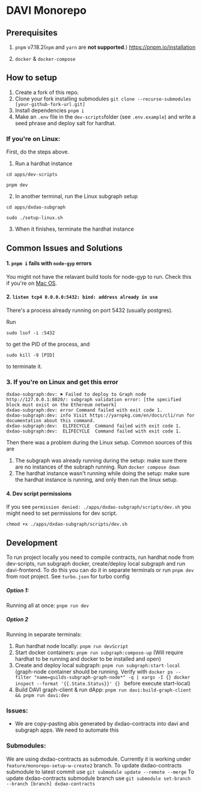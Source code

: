 # DAVI Monorepo

## Prerequisites

1. `pnpm` v7.18.2(`npm` and `yarn` are **not supported**.)
https://pnpm.io/installation

2. `docker` & `docker-compose`

## How to setup

1. Create a fork of this repo.
2. Clone your fork installing submodules `git clone --recurse-submodules [your-github-fork-url.git]`
3. Install dependencies `pnpm i`
4. Make an `.env` file in the `dev-scripts`folder (see `.env.example`) and write a seed phrase and deploy salt for hardhat.

### If you're on Linux:

First, do the steps above.

1. Run a hardhat instance

```
cd apps/dev-scripts

pnpm dev
```

2. In another terminal, run the Linux subgraph setup

```
cd apps/dxdao-subgraph

sudo ./setup-linux.sh
```

3. When it finishes, terminate the hardhat instance

## Common Issues and Solutions

#### 1. `pnpm i` fails with `node-gyp` errors

You might not have the relavant build tools for node-gyp to run. Check this if you're on [Mac OS](https://github.com/nodejs/node-gyp/blob/HEAD/macOS_Catalina.md#The-acid-test).

#### 2. `listen tcp4 0.0.0.0:5432: bind: address already in use`

There's a process already running on port 5432 (usually postgres).

Run

```
sudo lsof -i :5432
```

to get the PID of the process, and

```
sudo kill -9 [PID]
```

to terminate it.

### 3. If you're on Linux and get this error

```
dxdao-subgraph:dev: ✖ Failed to deploy to Graph node http://127.0.0.1:8020/: subgraph validation error: [the specified block must exist on the Ethereum network]
dxdao-subgraph:dev: error Command failed with exit code 1.
dxdao-subgraph:dev: info Visit https://yarnpkg.com/en/docs/cli/run for documentation about this command.
dxdao-subgraph:dev:  ELIFECYCLE  Command failed with exit code 1.
dxdao-subgraph:dev:  ELIFECYCLE  Command failed with exit code 1.
```

Then there was a problem during the Linux setup. Common sources of this are

1. The subgraph was already running during the setup: make sure there are no instances of the subraph running. Run `docker compose down`
2. The hardhat instance wasn't running while doing the setup: make sure the hardhat instance is running, and only then run the linux setup.



#### 4. Dev script permissions
If you see `permission denied: ./apps/dxdao-subgraph/scripts/dev.sh` you might need to set permissions for dev script.  
```
chmod +x ./apps/dxdao-subgraph/scripts/dev.sh
```

## Development

To run project locally you need to compile contracts, run hardhat node from dev-scripts, run subgraph docker, create/deploy local subgraph and run davi-frontend. To do this you can do it in separate terminals or run `pnpm dev` from root project. See `turbo.json` for turbo config
##### Option 1:
Running all at once:
``` pnpm run dev ```

##### Option 2
Running in separate terminals:
1. Run hardhat node locally: ```pnpm run devScript``` 
2. Start docker containers: ```pnpm run subgraph:compose-up``` (Will require hardhat to be running and docker to be installed and open)
3. Create and deploy local subgraph: ```pnpm run subgraph:start-local``` (graph-node container should be running. Verify with `docker ps --filter "name=guilds-subgraph-graph-node*" -q | xargs -I {} docker inspect --format '{{.State.Status}}' {} ` before execute start-local)
4. Build DAVI graph-client & run dApp:  ```pnpm run davi:build-graph-client && pnpm run davi:dev``` 


### Issues:
- We are copy-pasting abis generated by dxdao-contracts into davi and subgraph apps. We need to automate this

### Submodules: 
We are using dxdao-contracts as submodule. Currently it is working under `feature/monorepo-setup-w-create2` branch. 
To update dxdao-contracts submodule to latest commit use `git submodule update --remote --merge`
To update dxdao-contracts submodule branch use `git submodule set-branch --branch [branch] dxdao-contracts`